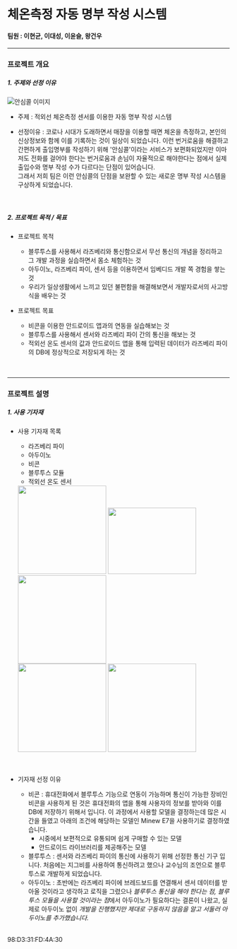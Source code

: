 # 체온측정 자동 명부 작성 시스템
#### 팀원 : 이현균, 이대성, 이윤슬, 왕건우

***

### 프로젝트 개요
##### 1. 주제와 선정 이유
![안심콜 이미지](https://user-images.githubusercontent.com/71279063/145179046-711d0a35-7b5e-49aa-bfb0-2e8bb00bcfcf.png)   
   
- 주제 : 적외선 체온측정 센서를 이용한 자동 명부 작성 시스템   

- 선정이유 : 코로나 시대가 도래하면서 매장을 이용할 때면 체온을 측정하고, 본인의 신상정보와 함께 이를 기록하는 것이 일상이 되었습니다. 이런 번거로움을 해결하고 간편하게 출입명부를 작성하기 위해 '안심콜'이라는 서비스가 보편화되었지만 이마저도 전화를 걸어야 한다는 번거로움과 손님이 자율적으로 해야한다는 점에서 실제 출입수와 명부 작성 수가 다르다는 단점이 있어습니다.   
 그래서 저희 팀은 이런 안심콜의 단점을 보완할 수 있는 새로운 명부 작성 시스템을 구상하게 되었습니다.</br>
 </br></br>
##### 2. 프로젝트 목적 / 목표
- 프로젝트 목적
   * 블루투스를 사용해서 라즈베리와 통신함으로서 무선 통신의 개념을 정리하고 그 개발 과정을 실습하면서 몸소 체험하는 것
   * 아두이노, 라즈베리 파이, 센서 등을 이용하면서 임베디드 개발 쪽 경험을 쌓는 것
   * 우리가 일상생활에서 느끼고 있던 불편함을 해결해보면서 개발자로서의 사고방식을 배우는 것   
   
- 프로젝트 목표
  * 비콘을 이용한 안드로이드 앱과의 연동을 실습해보는 것
  * 블루투스를 사용해서 센서와 라즈베리 파이 간의 통신을 해보는 것
  * 적외선 온도 센서의 값과 안드로이드 앱을 통해 입력된 데이터가 라즈베리 파이의 DB에 정상적으로 저장되게 하는 것 </br>
  </br></br> 
  
***

### 프로젝트 설명
##### 1. 사용 기자재
- 사용 기자재 목록
   + 라즈베리 파이
   + 아두이노
   + 비콘
   + 블루투스 모듈
   + 적외선 온도 센서
   <img src="https://user-images.githubusercontent.com/71279063/145338568-63bbb17d-cc83-4aac-b537-e55d6ad81456.jpg" width="200" height="200"/>
   <img src="https://user-images.githubusercontent.com/71279063/145338686-e6f2c37c-e6b3-429e-b769-d2494aea9a5e.png" width="200" height="150"/>
   <img src="https://user-images.githubusercontent.com/71279063/145340745-a9bde30e-c3b1-41f6-b03a-aa338970efd4.png" width="200" height="200"/></br>
   <img src="https://user-images.githubusercontent.com/71279063/145340849-5e1ec633-481e-4754-81e2-a0cd5a2e6d26.jpg" widht="200" height="200"/>
   <img src="https://user-images.githubusercontent.com/71279063/145340877-69e11ab6-7b6c-4062-8180-4c1bc8095eae.png" width="200" height="200"/></br>
   </br></br>
   
   
- 기자재 선정 이유
   + 비콘 : 휴대전화에서 블루투스 기능으로 연동이 가능하며 통신이 가능한 장비인 비콘을 사용하게 된 것은 휴대전화의 앱을 통해 사용자의 정보를 받아와 이를 DB에 저장하기 위해서 입니다. 이 과정에서 사용할 모델을 결정하는데 많은 시간을 들였고 아래의 조건에 해당하는 모델인 Minew E7을 사용하기로 결정하였습니다.
      * 시중에서 보편적으로 유통되며 쉽게 구매할 수 있는 모델
      * 안드로이드 라이브러리를 제공해주는 모델
   + 블루투스 : 센서와 라즈베리 파이의 통신에 사용하기 위해 선정한 통신 기구 입니다. 처음에는 지그비를 사용하여 통신하려고 했으나 교수님의 조언으로 블루투스로 개발하게 되었습니다.
   + 아두이노 : 초반에는 라즈베리 파이에 브레드보드를 연결해서 센서 데이터를 받아올 것이라고 생각하고 로직을 그렸으나 *블루투스 통신을 해야 한다는 점, 블루투스 모듈을 사용할 것이라는 점*에서 아두이노가 필요하다는 결론이 나왔고, 실제로 아두이노 없이 *개발을 진행했지만 제대로 구동하지 않음을 알고 서둘러 아두이노를 추가했습니다.*
</br></br>

     


98:D3:31:FD:4A:30

